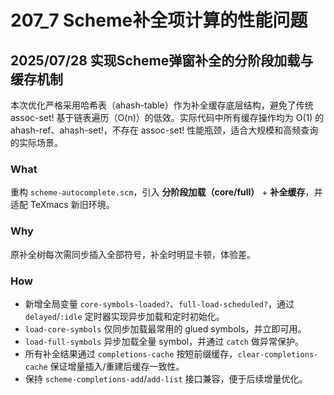 # 207_7 Scheme补全项计算的性能问题 

## 2025/07/28 实现Scheme弹窗补全的分阶段加载与缓存机制

本次优化严格采用哈希表（ahash-table）作为补全缓存底层结构，避免了传统 assoc-set! 基于链表遍历（O(n)）的低效。实际代码中所有缓存操作均为 O(1) 的 ahash-ref、ahash-set!，不存在 assoc-set! 性能瓶颈，适合大规模和高频查询的实际场景。

### What

重构 `scheme-autocomplete.scm`，引入 **分阶段加载（core/full）** + **补全缓存**，并适配 TeXmacs 新旧环境。

### Why

原补全树每次需同步插入全部符号，补全时明显卡顿，体验差。

### How

* 新增全局变量 `core-symbols-loaded?`、`full-load-scheduled?`，通过 `delayed`/`:idle` 定时器实现异步加载和定时初始化。
* `load-core-symbols` 仅同步加载最常用的 glued symbols，并立即可用。
* `load-full-symbols` 异步加载全量 symbol，并通过 `catch` 做异常保护。
* 所有补全结果通过 `completions-cache` 按短前缀缓存，`clear-completions-cache` 保证增量插入/重建后缓存一致性。
* 保持 `scheme-completions-add`/`add-list` 接口兼容，便于后续增量优化。
